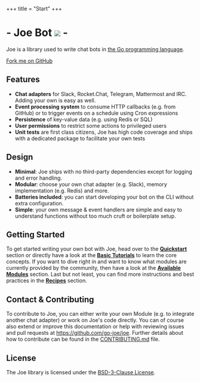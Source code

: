 +++
title = "Start"
+++

<h1 id="joe-bot">- Joe Bot <img class='bot-face inline' src='/images/bot.png'> -</h1>

Joe is a library used to write chat bots in [the Go programming language][go].

<a id="fork-me-on-github" href="https://github.com/go-joe/joe">Fork me on GitHub</a>

## Features

- **Chat adapters** for <i class='fab fa-slack fa-fw'></i> Slack, <i class='fab fa-rocketchat fa-fw'></i> Rocket.Chat, <i class='fab fa-telegram fa-fw'></i> Telegram, <i class="fas fa-circle-notch"></i> Mattermost and <i class='fas fa-hashtag fa-fw'></i> IRC. Adding your own is easy as well.  
- **Event processing system** to consume HTTP callbacks (e.g. from GitHub) or to trigger events on a schedule using Cron expressions
- **Persistence** of key-value data (e.g. using Redis or SQL)
- **User permissions** to restrict some actions to privileged users
- **Unit tests** are first class citizens, Joe has high code coverage and ships with a dedicated package to facilitate your own tests

## Design

- **Minimal**: Joe ships with no third-party dependencies except for logging and error handling.
- **Modular**: choose your own chat adapter (e.g. Slack), memory implementation (e.g. Redis) and more.
- **Batteries included**: you can start developing your bot on the CLI without extra configuration.
- **Simple**: your own message & event handlers are simple and easy to understand functions without too much cruft or boilerplate setup.  

## Getting Started

To get started writing your own bot with Joe, head over to the
[**Quickstart**](/quick) section or directly have a look at the
[**Basic Tutorials**](/basic) to learn the core concepts.
If you want to dive right in and want to know what modules are currently provided
by the community, then have a look at the [**Available Modules**](/modules) section.
Last but not least, you can find more instructions and best practices in the [**Recipes**](/recipes) section. 

## Contact & Contributing

To contribute to Joe, you can either write your own Module (e.g. to integrate
another chat adapter) or work on Joe's code directly. You can of course also
extend or improve this documentation or help with reviewing issues and pull
requests at https://github.com/go-joe/joe. Further details about how to
contribute can be found in the [CONTRIBUTING.md][contributing] file.

## License

The Joe library is licensed under the [BSD-3-Clause License][license].

[go]: https://golang.org
[hubot]: https://hubot.github.com/
[license]: https://github.com/go-joe/joe/blob/master/LICENSE
[contributing]: https://github.com/go-joe/joe/blob/master/CONTRIBUTING.md
